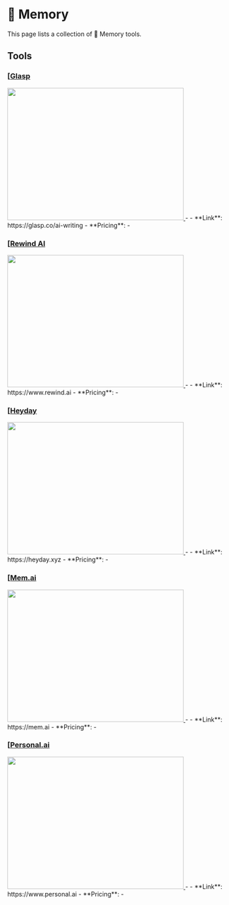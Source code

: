 # 🧠 Memory

This page lists a collection of 🧠 Memory tools.

## Tools

### [[Glasp](https://glasp.co/ai-writing)
<a href="https://glasp.co/ai-writing">
   <img src="media/Glasp.png" width="400" height="300">
</a>
-
- **Link**: https://glasp.co/ai-writing
- **Pricing**: -

### [[Rewind AI](https://www.rewind.ai)
<a href="https://www.rewind.ai">
   <img src="media/Rewind AI.png" width="400" height="300">
</a>
-
- **Link**: https://www.rewind.ai
- **Pricing**: -

### [[Heyday](https://heyday.xyz)
<a href="https://heyday.xyz">
   <img src="media/Heyday.png" width="400" height="300">
</a>
-
- **Link**: https://heyday.xyz
- **Pricing**: -

### [[Mem.ai](https://mem.ai)
<a href="https://mem.ai">
   <img src="media/Mem.ai.png" width="400" height="300">
</a>
-
- **Link**: https://mem.ai
- **Pricing**: -

### [[Personal.ai](https://www.personal.ai)
<a href="https://www.personal.ai">
   <img src="media/Personal.ai.png" width="400" height="300">
</a>
-
- **Link**: https://www.personal.ai
- **Pricing**: -

